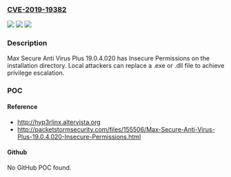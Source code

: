 ### [CVE-2019-19382](https://cve.mitre.org/cgi-bin/cvename.cgi?name=CVE-2019-19382)
![](https://img.shields.io/static/v1?label=Product&message=n%2Fa&color=blue)
![](https://img.shields.io/static/v1?label=Version&message=n%2Fa&color=blue)
![](https://img.shields.io/static/v1?label=Vulnerability&message=n%2Fa&color=brighgreen)

### Description

Max Secure Anti Virus Plus 19.0.4.020 has Insecure Permissions on the installation directory. Local attackers can replace a .exe or .dll file to achieve privilege escalation.

### POC

#### Reference
- http://hyp3rlinx.altervista.org
- http://packetstormsecurity.com/files/155506/Max-Secure-Anti-Virus-Plus-19.0.4.020-Insecure-Permissions.html

#### Github
No GitHub POC found.

